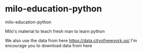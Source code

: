 # milo-education-python
milo-education-python

Milo's material to teach fresh man to learn python 

We also use the data from here
https://data.cityofnewyork.us/
I'm encourage you to download data from here

